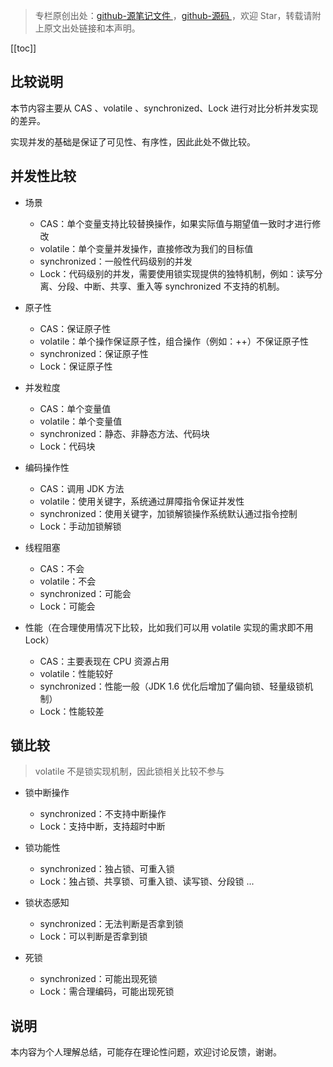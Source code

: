 > 专栏原创出处：[github-源笔记文件 ](https://github.com/GourdErwa/review-notes/tree/master/language/java-concurrency) ，[github-源码 ](https://github.com/GourdErwa/java-advanced/tree/master/java-concurrency)，欢迎 Star，转载请附上原文出处链接和本声明。

[[toc]]  
## 比较说明
本节内容主要从 CAS 、volatile 、synchronized、Lock 进行对比分析并发实现的差异。    

实现并发的基础是保证了可见性、有序性，因此此处不做比较。
## 并发性比较

- 场景
    - CAS：单个变量支持比较替换操作，如果实际值与期望值一致时才进行修改
    - volatile：单个变量并发操作，直接修改为我们的目标值
    - synchronized：一般性代码级别的并发
    - Lock：代码级别的并发，需要使用锁实现提供的独特机制，例如：读写分离、分段、中断、共享、重入等 synchronized 不支持的机制。

- 原子性
    - CAS：保证原子性
    - volatile：单个操作保证原子性，组合操作（例如：++）不保证原子性
    - synchronized：保证原子性
    - Lock：保证原子性

- 并发粒度
    - CAS：单个变量值
    - volatile：单个变量值
    - synchronized：静态、非静态方法、代码块
    - Lock：代码块

- 编码操作性
    - CAS：调用 JDK 方法
    - volatile：使用关键字，系统通过屏障指令保证并发性
    - synchronized：使用关键字，加锁解锁操作系统默认通过指令控制
    - Lock：手动加锁解锁

- 线程阻塞
    - CAS：不会
    - volatile：不会
    - synchronized：可能会
    - Lock：可能会

- 性能（在合理使用情况下比较，比如我们可以用 volatile 实现的需求即不用 Lock）
    - CAS：主要表现在 CPU 资源占用
    - volatile：性能较好
    - synchronized：性能一般（JDK 1.6 优化后增加了偏向锁、轻量级锁机制）
    - Lock：性能较差

## 锁比较
> volatile 不是锁实现机制，因此锁相关比较不参与

- 锁中断操作
    - synchronized：不支持中断操作
    - Lock：支持中断，支持超时中断

- 锁功能性
    - synchronized：独占锁、可重入锁
    - Lock：独占锁、共享锁、可重入锁、读写锁、分段锁 ...

- 锁状态感知
    - synchronized：无法判断是否拿到锁
    - Lock：可以判断是否拿到锁

- 死锁
    - synchronized：可能出现死锁
    - Lock：需合理编码，可能出现死锁

## 说明
本内容为个人理解总结，可能存在理论性问题，欢迎讨论反馈，谢谢。